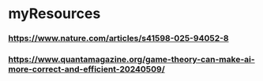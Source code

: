 # myResources
### https://www.nature.com/articles/s41598-025-94052-8
### https://www.quantamagazine.org/game-theory-can-make-ai-more-correct-and-efficient-20240509/
